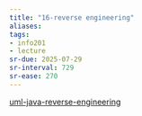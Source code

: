 ```yaml
---
title: "16-reverse engineering"
aliases: 
tags: 
- info201
- lecture
sr-due: 2025-07-29
sr-interval: 729
sr-ease: 270
---
```


[uml-java-reverse-engineering](notes/uml-java-reverse-engineering.md)